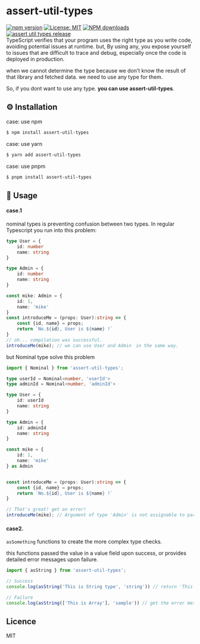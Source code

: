 # assert-util-types
[![npm version](https://badge.fury.io/js/assert-util-types.svg)](https://badge.fury.io/js/assert-util-types)
[![License: MIT](https://img.shields.io/badge/License-MIT-yellow.svg)](https://opensource.org/licenses/MIT)
<span class="badge-npmdownloads"><a href="https://npmjs.org/package/badges" title="View this project on NPM"><img src="https://img.shields.io/npm/dt/assert-util-types.svg" alt="NPM downloads" /></a></span>
[![assert util types release](https://github.com/knj-labo/assert-util-type/actions/workflows/release.yml/badge.svg)](https://github.com/knj-labo/assert-util-type/actions/workflows/release.yml)  
TypeScript verifies that your program uses the right type as you write code, avoiding potential issues at runtime.
but, By using any, you expose yourself to issues that are difficult to trace and debug, especially once the code is deployed in production.

when we cannot determine the type because we don’t know the result of that library and fetched data.
we need to use any type for them.

So, if you dont want to use any type. **you can use assert-util-types**.

## ⚙️ Installation

case: use npm
```zsh
$ npm install assert-util-types
```

case: use yarn
```zsh
$ yarn add assert-util-types
```

case: use pnpm
```zsh
$ pnpm install assert-util-types
```

## 📝 Usage

#### case.1 
nominal types is preventing confusion between two types. In regular Typescript you run into this problem:
```typescript
type User = {
    id: number
    name: string
}

type Admin = {
    id: number
    name: string
}

const mike: Admin = {
    id: 1,
    name: 'mike'
}
const introduceMe = (props: User):string => {
    const {id, name} = props;
    return `No.${id}, User is ${name} !`
}
// oh... compilation was successful.
introduceMe(mike); // we can use User and Admin　in the same way.
```
but Nominal type solve this problem

```typescript
import { Nominal } from 'assert-util-types';

type userId = Nominal<number, 'userId'>
type adminId = Nominal<number, 'adminId'>

type User = {
    id: userId
    name: string
}

type Admin = {
    id: adminId
    name: string
}

const mike = {
    id: 1,
    name: 'mike'
} as Admin


const introduceMe = (props: User):string => {
    const {id, name} = props;
    return `No.${id}, User is ${name} !`
}

// That's great! get an error! 
introduceMe(mike); // Argument of type 'Admin' is not assignable to parameter of type 'User'.
```

#### case2.
`asSomething` functions
to create the more complex type checks.

this functions passed the value in a value field upon success, or provides detailed error messages upon failure.
```typescript
import { asString } from 'assert-util-types';

// Success
console.log(asString('This is String type', 'string')) // return 'This is String type'

// Failure
console.log(asString(['This is Array'], 'sample')) // get the error message "sample should be string`"
```

## Licence
MIT
